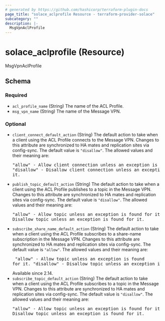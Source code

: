 ```yaml
---
# generated by https://github.com/hashicorp/terraform-plugin-docs
page_title: "solace_aclprofile Resource - terraform-provider-solace"
subcategory: ""
description: |-
  MsgVpnAclProfile
---
```


# solace_aclprofile (Resource)

MsgVpnAclProfile



<!-- schema generated by tfplugindocs -->
## Schema

### Required

- `acl_profile_name` (String) The name of the ACL Profile.
- `msg_vpn_name` (String) The name of the Message VPN.

### Optional

- `client_connect_default_action` (String) The default action to take when a client using the ACL Profile connects to the Message VPN. Changes to this attribute are synchronized to HA mates and replication sites via config-sync. The default value is `"disallow"`. The allowed values and their meaning are:  <pre> "allow" - Allow client connection unless an exception is found for it. "disallow" - Disallow client connection unless an exception is found for it. </pre>
- `publish_topic_default_action` (String) The default action to take when a client using the ACL Profile publishes to a topic in the Message VPN. Changes to this attribute are synchronized to HA mates and replication sites via config-sync. The default value is `"disallow"`. The allowed values and their meaning are:  <pre> "allow" - Allow topic unless an exception is found for it. "disallow" - Disallow topic unless an exception is found for it. </pre>
- `subscribe_share_name_default_action` (String) The default action to take when a client using the ACL Profile subscribes to a share-name subscription in the Message VPN. Changes to this attribute are synchronized to HA mates and replication sites via config-sync. The default value is `"allow"`. The allowed values and their meaning are:  <pre> "allow" - Allow topic unless an exception is found for it. "disallow" - Disallow topic unless an exception is found for it. </pre>  Available since 2.14.
- `subscribe_topic_default_action` (String) The default action to take when a client using the ACL Profile subscribes to a topic in the Message VPN. Changes to this attribute are synchronized to HA mates and replication sites via config-sync. The default value is `"disallow"`. The allowed values and their meaning are:  <pre> "allow" - Allow topic unless an exception is found for it. "disallow" - Disallow topic unless an exception is found for it. </pre>
